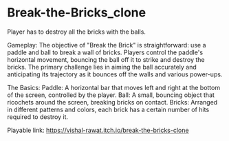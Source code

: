 # Break-the-Bricks_clone
Player has to destroy all the bricks with the balls.

Gameplay:
The objective of "Break the Brick" is straightforward: use a paddle and ball to break a wall of bricks. Players control the paddle's horizontal movement, bouncing the ball off it to strike and destroy the bricks. The primary challenge lies in aiming the ball accurately and anticipating its trajectory as it bounces off the walls and various power-ups.

The Basics:
Paddle: A horizontal bar that moves left and right at the bottom of the screen, controlled by the player.
Ball: A small, bouncing object that ricochets around the screen, breaking bricks on contact.
Bricks: Arranged in different patterns and colors, each brick has a certain number of hits required to destroy it.

Playable link: https://vishal-rawat.itch.io/break-the-bricks-clone
